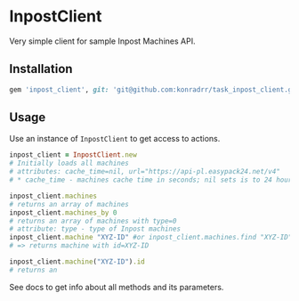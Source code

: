 # InpostClient

Very simple client for sample Inpost Machines API.

## Installation


```ruby
gem 'inpost_client', git: 'git@github.com:konradrr/task_inpost_client.git'
```

## Usage
Use an instance of `InpostClient` to get access to actions.

```ruby
inpost_client = InpostClient.new
# Initially loads all machines
# attributes: cache_time=nil, url="https://api-pl.easypack24.net/v4"
# * cache_time - machines cache time in seconds; nil sets is to 24 hours, 0 turns off caching at all
```

```ruby
inpost_client.machines
# returns an array of machines
inpost_client.machines_by 0
# returns an array of machines with type=0
# attribute: type - type of Inpost machines
inpost_client.machine "XYZ-ID" #or inpost_client.machines.find "XYZ-ID"
# => returns machine with id=XYZ-ID
```

```ruby
inpost_client.machine("XYZ-ID").id
# returns an
```
See docs to get info about all methods and its parameters.
